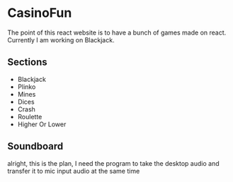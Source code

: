 # CasinoFun

The point of this react website is to have a bunch of games made on react.
Currently I am working on Blackjack.

## Sections
- Blackjack
- Plinko
- Mines
- Dices
- Crash
- Roulette
- Higher Or Lower


##  Soundboard

alright, this is the plan, I need the program to take the desktop audio and transfer it to mic input audio at the same time